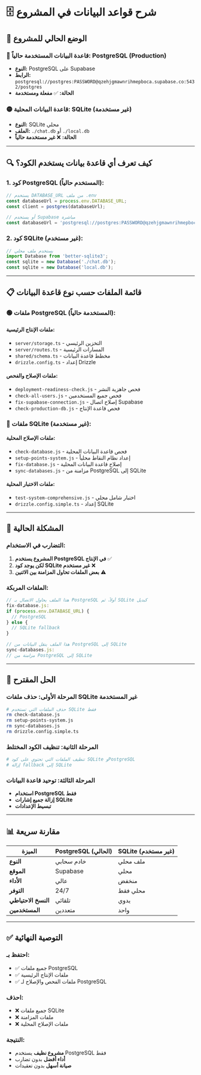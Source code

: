 # 🗄️ شرح قواعد البيانات في المشروع

## 📍 **الوضع الحالي للمشروع**

### **🔴 قاعدة البيانات المستخدمة حالياً: PostgreSQL (Production)**
- **النوع:** PostgreSQL على Supabase
- **الرابط:** `postgresql://postgres:PASSWORD@qzehjgmawnrihmepboca.supabase.co:5432/postgres`
- **الحالة:** ✅ **مفعلة ومستخدمة**

### **🟡 قاعدة البيانات المحلية: SQLite (غير مستخدمة)**
- **النوع:** SQLite محلي
- **الملف:** `./chat.db` أو `./local.db`
- **الحالة:** ❌ **غير مستخدمة حالياً**

---

## 🔍 **كيف تعرف أي قاعدة بيانات يستخدم الكود؟**

### **1. كود PostgreSQL (المستخدم حالياً):**
```javascript
// يستخدم DATABASE_URL من ملف .env
const databaseUrl = process.env.DATABASE_URL;
const client = postgres(databaseUrl);

// أو يستخدم Supabase مباشرة
const databaseUrl = 'postgresql://postgres:PASSWORD@qzehjgmawnrihmepboca.supabase.co:5432/postgres';
```

### **2. كود SQLite (غير مستخدم):**
```javascript
// يستخدم ملف محلي
import Database from 'better-sqlite3';
const sqlite = new Database('./chat.db');
const sqlite = new Database('local.db');
```

---

## 📋 **قائمة الملفات حسب نوع قاعدة البيانات**

### **🟢 ملفات PostgreSQL (المستخدمة حالياً):**

#### **ملفات الإنتاج الرئيسية:**
- `server/storage.ts` - التخزين الرئيسي
- `server/routes.ts` - المسارات الرئيسية
- `shared/schema.ts` - مخطط قاعدة البيانات
- `drizzle.config.ts` - إعداد Drizzle

#### **ملفات الإصلاح والفحص:**
- `deployment-readiness-check.js` - فحص جاهزية النشر
- `check-all-users.js` - فحص جميع المستخدمين
- `fix-supabase-connection.js` - إصلاح اتصال Supabase
- `check-production-db.js` - فحص قاعدة الإنتاج

### **🔴 ملفات SQLite (غير مستخدمة):**

#### **ملفات الإصلاح المحلية:**
- `check-database.js` - فحص قاعدة البيانات المحلية
- `setup-points-system.js` - إعداد نظام النقاط محلياً
- `fix-database.js` - إصلاح قاعدة البيانات المحلية
- `sync-databases.js` - مزامنة من PostgreSQL إلى SQLite

#### **ملفات الاختبار المحلية:**
- `test-system-comprehensive.js` - اختبار شامل محلي
- `drizzle.config.simple.ts` - إعداد SQLite

---

## 🚨 **المشكلة الحالية**

### **التضارب في الاستخدام:**
1. **المشروع يستخدم PostgreSQL في الإنتاج** ✅
2. **لكن يوجد كود SQLite غير مستخدم** ❌
3. **بعض الملفات تحاول المزامنة بين الاثنين** ⚠️

### **الملفات المربكة:**
```javascript
// هذا الملف يحاول الاتصال بـ PostgreSQL أولاً، ثم SQLite كبديل
fix-database.js:
if (process.env.DATABASE_URL) {
  // PostgreSQL
} else {
  // SQLite fallback
}

// هذا الملف ينقل البيانات من PostgreSQL إلى SQLite
sync-databases.js:
// مزامنة من PostgreSQL إلى SQLite
```

---

## 🎯 **الحل المقترح**

### **المرحلة الأولى: حذف ملفات SQLite غير المستخدمة**
```bash
# حذف الملفات التي تستخدم SQLite فقط
rm check-database.js
rm setup-points-system.js
rm sync-databases.js
rm drizzle.config.simple.ts
```

### **المرحلة الثانية: تنظيف الكود المختلط**
```bash
# تنظيف الملفات التي تحتوي على كود SQLite وPostgreSQL
# إزالة fallback إلى SQLite
```

### **المرحلة الثالثة: توحيد قاعدة البيانات**
- **استخدام PostgreSQL فقط**
- **إزالة جميع إشارات SQLite**
- **تبسيط الإعدادات**

---

## 📊 **مقارنة سريعة**

| الميزة | PostgreSQL (الحالي) | SQLite (غير مستخدم) |
|--------|---------------------|---------------------|
| **النوع** | خادم سحابي | ملف محلي |
| **الموقع** | Supabase | محلي |
| **الأداء** | عالي | منخفض |
| **التوفر** | 24/7 | محلي فقط |
| **النسخ الاحتياطي** | تلقائي | يدوي |
| **المستخدمين** | متعددين | واحد |

---

## ✅ **التوصية النهائية**

### **احتفظ بـ:**
- ✅ جميع ملفات PostgreSQL
- ✅ ملفات الإنتاج الرئيسية
- ✅ ملفات الفحص والإصلاح لـ PostgreSQL

### **احذف:**
- ❌ جميع ملفات SQLite
- ❌ ملفات المزامنة
- ❌ ملفات الإصلاح المحلية

### **النتيجة:**
- **مشروع نظيف** يستخدم PostgreSQL فقط
- **أداء أفضل** بدون تضارب
- **صيانة أسهل** بدون تعقيدات